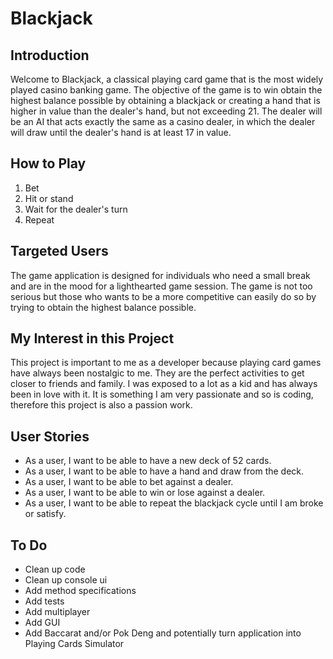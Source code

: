# Blackjack

## Introduction

Welcome to Blackjack, a classical playing card game that is the most widely played casino banking game. The objective 
of the game is to win obtain the highest balance possible by obtaining a blackjack or creating a hand that is higher in 
value than the dealer's hand, but not exceeding 21. The dealer will be an AI that acts exactly the same as a casino 
dealer, in which the dealer will draw until the dealer's hand is at least 17 in value.

## How to Play

1. Bet
2. Hit or stand
3. Wait for the dealer's turn
4. Repeat

## Targeted Users

The game application is designed for individuals who need a small break and are in the mood for a lighthearted game
session. The game is not too serious but those who wants to be a more competitive can easily do so by trying to obtain 
the highest balance possible.

## My Interest in this Project

This project is important to me as a developer because playing card games have always been nostalgic to me. They are the
perfect activities to get closer to friends and family. I was exposed to a lot as a kid and has always been in love with
it. It is something I am very passionate and so is coding, therefore this project is also a passion work.

## User Stories

- As a user, I want to be able to have a new deck of 52 cards.
- As a user, I want to be able to have a hand and draw from the deck.
- As a user, I want to be able to bet against a dealer.
- As a user, I want to be able to win or lose against a dealer.
- As a user, I want to be able to repeat the blackjack cycle until I am broke or satisfy.

## To Do

- Clean up code
- Clean up console ui
- Add method specifications
- Add tests
- Add multiplayer
- Add GUI
- Add Baccarat and/or Pok Deng and potentially turn application into Playing Cards Simulator
